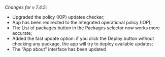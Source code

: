 _Changes for v 7.4.5_:
- Upgraded the policy (IOP) updates checker;
- App has been redirected to the Integrated operational policy (IOP);
- The List of packages button in the Packages selector now works more accurate;
- Added the fast update option: if you click the Deploy button without checking any package, the app will try to deploy available updates;
- The “App about” interface has been updated
